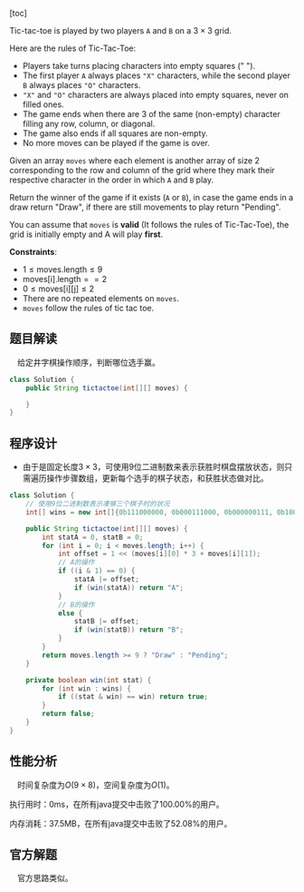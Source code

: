 [toc]

Tic-tac-toe is played by two players `A` and `B` on a $3 \times 3$ grid.

Here are the rules of Tic-Tac-Toe:

* Players take turns placing characters into empty squares (" ").
* The first player `A` always places `"X"` characters, while the second player `B` always places `"O"` characters.
* `"X"` and `"O"` characters are always placed into empty squares, never on filled ones.
* The game ends when there are $3$ of the same (non-empty) character filling any row, column, or diagonal.
* The game also ends if all squares are non-empty.
* No more moves can be played if the game is over.

Given an array `moves` where each element is another array of size 2 corresponding to the row and column of the grid where they mark their respective character in the order in which `A` and `B` play.

Return the winner of the game if it exists (`A` or `B`), in case the game ends in a draw return "Draw", if there are still movements to play return "Pending".

You can assume that `moves` is **valid** (It follows the rules of Tic-Tac-Toe), the grid is initially empty and A will play **first**.



**Constraints**:

* $1 \le \text{moves.length} \le 9$
* $\text{moves[i].length} == 2$
* $0 \le \text{moves[i][j]} \le 2$
* There are no repeated elements on `moves`.
* `moves` follow the rules of tic tac toe.



## 题目解读

&emsp;给定井字棋操作顺序，判断哪位选手赢。

```java
class Solution {
    public String tictactoe(int[][] moves) {

    }
}
```

## 程序设计

* 由于是固定长度$3 \times 3$，可使用$9$位二进制数来表示获胜时棋盘摆放状态，则只需遍历操作步骤数组，更新每个选手的棋子状态，和获胜状态做对比。

```java
class Solution {
    // 使用9位二进制数表示凑够三个棋子时的状况
    int[] wins = new int[]{0b111000000, 0b000111000, 0b000000111, 0b100100100, 0b010010010, 0b001001001, 0b100010001, 0b001010100};

    public String tictactoe(int[][] moves) {
        int statA = 0, statB = 0;
        for (int i = 0; i < moves.length; i++) {
            int offset = 1 << (moves[i][0] * 3 + moves[i][1]);
            // A的操作
            if ((i & 1) == 0) {
                statA |= offset;
                if (win(statA)) return "A";
            }
            // B的操作
            else {
                statB |= offset;
                if (win(statB)) return "B";
            }
        }
        return moves.length >= 9 ? "Draw" : "Pending";
    }

    private boolean win(int stat) {
        for (int win : wins) {
            if ((stat & win) == win) return true;
        }
        return false;
    }
}
```

## 性能分析

&emsp;时间复杂度为$O(9 \times 8)$，空间复杂度为$O(1)$。

执行用时：0ms，在所有java提交中击败了100.00%的用户。

内存消耗：37.5MB，在所有java提交中击败了52.08%的用户。

## 官方解题

&emsp;官方思路类似。